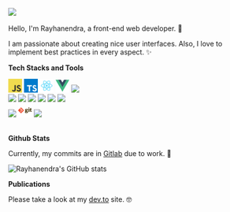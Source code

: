 ![](https://visitor-badge.glitch.me/badge?page_id=rayhanendra.rayhanendr&left_color=blue&right_color=blue)

Hello, I'm Rayhanendra, a front-end web developer. 🚀

I am passionate about creating nice user interfaces. Also, I love to implement best practices in every aspect. ✨

**Tech Stacks and Tools**  

<div>
<code><img height="28" src="https://raw.githubusercontent.com/github/explore/80688e429a7d4ef2fca1e82350fe8e3517d3494d/topics/javascript/javascript.png"></code>
<code><img height="28" src="https://raw.githubusercontent.com/github/explore/80688e429a7d4ef2fca1e82350fe8e3517d3494d/topics/typescript/typescript.png"></code>
<code><img height="28" src="https://raw.githubusercontent.com/github/explore/80688e429a7d4ef2fca1e82350fe8e3517d3494d/topics/react/react.png"></code>
<code><img height="28" src="https://raw.githubusercontent.com/github/explore/80688e429a7d4ef2fca1e82350fe8e3517d3494d/topics/vue/vue.png"></code>
<code><img height="28" src="https://upload.wikimedia.org/wikipedia/commons/thumb/1/1b/Svelte_Logo.svg/28px-Svelte_Logo.svg.png"></code>
</div>

<div>
<code><img height="28" src="https://v4.material-ui.com/static/logo.png"></code>
<code><img height="28" src="https://seeklogo.com/images/V/vuetify-logo-3BCF73C928-seeklogo.com.png"></code>
<code><img height="28" src="https://static-00.iconduck.com/assets.00/storybook-icon-icon-412x512-341bo8r1.png"></code>
<code><img height="28" src="https://www.svgrepo.com/show/354431/tailwindcss-icon.svg"></code>
<code><img height="28" src="https://cdn.iconscout.com/icon/free/png-256/less-18-1175145.png"></code>
<code><img height="28" src="https://cdn.iconscout.com/icon/free/png-512/free-sass-13-1175092.png?f=webp&w=256"></code>
</div>

<div>
<code><img height="28" src="https://cdn-icons-png.flaticon.com/512/5968/5968705.png"></code>
<code><img height="28" src="https://raw.githubusercontent.com/github/explore/80688e429a7d4ef2fca1e82350fe8e3517d3494d/topics/git/git.png"></code>
<code><img height="28" src="https://res.cloudinary.com/crunchbase-production/image/upload/c_lpad,f_auto,q_auto:eco,dpr_1/ih3wgcjnztxkqpvy8t8b"></code>
</div>

<br/>

**Github Stats**

Currently, my commits are in [Gitlab](https://gitlab.com/mrayhann) due to work. 👀

![Rayhanendra's GitHub stats](https://github-readme-stats.vercel.app/api?username=rayhanendra&hide=stars,contribs&title_color=fff&text_color=fff&icon_color=fff&show_icons=true&border_radius=8&hide_border=true&bg_color=45,1CB5E0,000851&include_all_commits=true&count_private=true)


**Publications**

Please take a look at my [dev.to](https://dev.to/rayhanendra) site. 🤓

<!--
Gold Bright: FFCC00,D4AF37,B8860B,996515
Gold Dark: EBD197,B4881,A2790D,BB9B49,FFF
Vital Ocean: 1CB5E0,000851
-->
